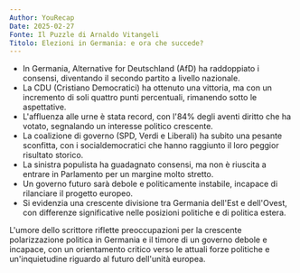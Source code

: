 ```yaml
---
Author: YouRecap
Date: 2025-02-27
Fonte: Il Puzzle di Arnaldo Vitangeli
Titolo: Elezioni in Germania: e ora che succede?
---
```


- In Germania, Alternative for Deutschland (AfD) ha raddoppiato i consensi, diventando il secondo partito a livello nazionale.
- La CDU (Cristiano Democratici) ha ottenuto una vittoria, ma con un incremento di soli quattro punti percentuali, rimanendo sotto le aspettative.
- L'affluenza alle urne è stata record, con l'84% degli aventi diritto che ha votato, segnalando un interesse politico crescente.
- La coalizione di governo (SPD, Verdi e Liberali) ha subito una pesante sconfitta, con i socialdemocratici che hanno raggiunto il loro peggior risultato storico.
- La sinistra populista ha guadagnato consensi, ma non è riuscita a entrare in Parlamento per un margine molto stretto.
- Un governo futuro sarà debole e politicamente instabile, incapace di rilanciare il progetto europeo.
- Si evidenzia una crescente divisione tra Germania dell'Est e dell'Ovest, con differenze significative nelle posizioni politiche e di politica estera.

L'umore dello scrittore riflette preoccupazioni per la crescente polarizzazione politica in Germania e il timore di un governo debole e incapace, con un orientamento critico verso le attuali forze politiche e un'inquietudine riguardo al futuro dell'unità europea.
